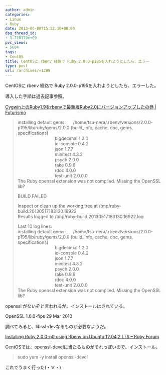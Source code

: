 ```yaml
---
author: admin
categories:
- Linux
- Ruby
date: 2013-06-08T15:22:10+00:00
dsq_thread_id:
- 3.728179e+09
pvc_views:
- 5604
tags:
- CentOS
title: CentOSに rbenv 経路で Ruby 2.0.0-p195を入れようとしたら、エラー
type: post
url: /archives/=1389
---
```


CentOSに rbenv 経路で Ruby 2.0.0-p195を入れようとしたら、エラーした。

導入した手順は過去記事参照。

<a href="https://futurismo.biz/archives/1383" target="_blank">Cygwin上のRuby1.9をrbenvで最新版Ruby2.0にバージョンアップしたの巻 | Futurismo</a>

> installing default gems:&#160;&#160;&#160;&#160;&#160; /home/tsu-nera/.rbenv/versions/2.0.0-p195/lib/ruby/gems/2.0.0 (build_info, cache, doc, gems, specifications)   
> &#160;&#160;&#160;&#160;&#160;&#160;&#160;&#160;&#160;&#160;&#160;&#160;&#160;&#160;&#160;&#160;&#160;&#160;&#160;&#160;&#160;&#160;&#160;&#160;&#160;&#160;&#160;&#160;&#160; bigdecimal 1.2.0   
> &#160;&#160;&#160;&#160;&#160;&#160;&#160;&#160;&#160;&#160;&#160;&#160;&#160;&#160;&#160;&#160;&#160;&#160;&#160;&#160;&#160;&#160;&#160;&#160;&#160;&#160;&#160;&#160;&#160; io-console 0.4.2   
> &#160;&#160;&#160;&#160;&#160;&#160;&#160;&#160;&#160;&#160;&#160;&#160;&#160;&#160;&#160;&#160;&#160;&#160;&#160;&#160;&#160;&#160;&#160;&#160;&#160;&#160;&#160;&#160;&#160; json 1.7.7   
> &#160;&#160;&#160;&#160;&#160;&#160;&#160;&#160;&#160;&#160;&#160;&#160;&#160;&#160;&#160;&#160;&#160;&#160;&#160;&#160;&#160;&#160;&#160;&#160;&#160;&#160;&#160;&#160;&#160; minitest 4.3.2   
> &#160;&#160;&#160;&#160;&#160;&#160;&#160;&#160;&#160;&#160;&#160;&#160;&#160;&#160;&#160;&#160;&#160;&#160;&#160;&#160;&#160;&#160;&#160;&#160;&#160;&#160;&#160;&#160;&#160; psych 2.0.0   
> &#160;&#160;&#160;&#160;&#160;&#160;&#160;&#160;&#160;&#160;&#160;&#160;&#160;&#160;&#160;&#160;&#160;&#160;&#160;&#160;&#160;&#160;&#160;&#160;&#160;&#160;&#160;&#160;&#160; rake 0.9.6   
> &#160;&#160;&#160;&#160;&#160;&#160;&#160;&#160;&#160;&#160;&#160;&#160;&#160;&#160;&#160;&#160;&#160;&#160;&#160;&#160;&#160;&#160;&#160;&#160;&#160;&#160;&#160;&#160;&#160; rdoc 4.0.0   
> &#160;&#160;&#160;&#160;&#160;&#160;&#160;&#160;&#160;&#160;&#160;&#160;&#160;&#160;&#160;&#160;&#160;&#160;&#160;&#160;&#160;&#160;&#160;&#160;&#160;&#160;&#160;&#160;&#160; test-unit 2.0.0.0   
> The Ruby openssl extension was not compiled. Missing the OpenSSL lib?
> 
> BUILD FAILED
> 
> Inspect or clean up the working tree at /tmp/ruby-build.20130517183130.16922   
> Results logged to /tmp/ruby-build.20130517183130.16922.log
> 
> Last 10 log lines:   
> installing default gems:&#160;&#160;&#160;&#160;&#160; /home/tsu-nera/.rbenv/versions/2.0.0-p195/lib/ruby/gems/2.0.0 (build_info, cache, doc, gems, specifications)   
> &#160;&#160;&#160;&#160;&#160;&#160;&#160;&#160;&#160;&#160;&#160;&#160;&#160;&#160;&#160;&#160;&#160;&#160;&#160;&#160;&#160;&#160;&#160;&#160;&#160;&#160;&#160;&#160;&#160; bigdecimal 1.2.0   
> &#160;&#160;&#160;&#160;&#160;&#160;&#160;&#160;&#160;&#160;&#160;&#160;&#160;&#160;&#160;&#160;&#160;&#160;&#160;&#160;&#160;&#160;&#160;&#160;&#160;&#160;&#160;&#160;&#160; io-console 0.4.2   
> &#160;&#160;&#160;&#160;&#160;&#160;&#160;&#160;&#160;&#160;&#160;&#160;&#160;&#160;&#160;&#160;&#160;&#160;&#160;&#160;&#160;&#160;&#160;&#160;&#160;&#160;&#160;&#160;&#160; json 1.7.7   
> &#160;&#160;&#160;&#160;&#160;&#160;&#160;&#160;&#160;&#160;&#160;&#160;&#160;&#160;&#160;&#160;&#160;&#160;&#160;&#160;&#160;&#160;&#160;&#160;&#160;&#160;&#160;&#160;&#160; minitest 4.3.2   
> &#160;&#160;&#160;&#160;&#160;&#160;&#160;&#160;&#160;&#160;&#160;&#160;&#160;&#160;&#160;&#160;&#160;&#160;&#160;&#160;&#160;&#160;&#160;&#160;&#160;&#160;&#160;&#160;&#160; psych 2.0.0   
> &#160;&#160;&#160;&#160;&#160;&#160;&#160;&#160;&#160;&#160;&#160;&#160;&#160;&#160;&#160;&#160;&#160;&#160;&#160;&#160;&#160;&#160;&#160;&#160;&#160;&#160;&#160;&#160;&#160; rake 0.9.6   
> &#160;&#160;&#160;&#160;&#160;&#160;&#160;&#160;&#160;&#160;&#160;&#160;&#160;&#160;&#160;&#160;&#160;&#160;&#160;&#160;&#160;&#160;&#160;&#160;&#160;&#160;&#160;&#160;&#160; rdoc 4.0.0   
> &#160;&#160;&#160;&#160;&#160;&#160;&#160;&#160;&#160;&#160;&#160;&#160;&#160;&#160;&#160;&#160;&#160;&#160;&#160;&#160;&#160;&#160;&#160;&#160;&#160;&#160;&#160;&#160;&#160; test-unit 2.0.0.0   
> The Ruby openssl extension was not compiled. Missing the OpenSSL lib? 

openssl がないぞと言われるが、インストールはされている。

OpenSSL 1.0.0-fips 29 Mar 2010

調べてみると、libssl-devなるものが必要なようだ。

<a href="http://www.ruby-forum.com/topic/4411882" target="_blank">Installing Ruby 2.0.0-p0 using Rbenv on Ubuntu 12.04.2 LTS &#8211; Ruby Forum</a>

CentOSでは、openssl-develに当たるものがそれっぽいので、インストール。

> sudo yum -y install openssl-devel

これでうまく行った(・∀・)
